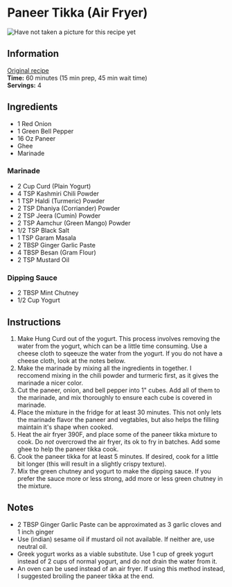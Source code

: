# Paneer Tikka (Air Fryer)
![Have not taken a picture for this recipe yet](drunken-noodles.png)

## Information
[Original recipe](https://www.youtube.com/watch?v=GiD9ZlG4IC8)
<br>
**Time:** 60 minutes (15 min prep, 45 min wait time)
<br>
**Servings:** 4

## Ingredients
* 1 Red Onion
* 1 Green Bell Pepper
* 16 Oz Paneer
* Ghee
* Marinade

### Marinade
* 2 Cup Curd (Plain Yogurt)
* 4 TSP Kashmiri Chili Powder
* 1 TSP Haldi (Turmeric) Powder
* 2 TSP Dhaniya (Corriander) Powder
* 2 TSP Jeera (Cumin) Powder
* 2 TSP Aamchur (Green Mango) Powder
* 1/2 TSP Black Salt
* 1 TSP Garam Masala
* 2 TBSP Ginger Garlic Paste
* 4 TBSP Besan (Gram Flour)
* 2 TSP Mustard Oil

### Dipping Sauce
* 2 TBSP Mint Chutney
* 1/2 Cup Yogurt

## Instructions
1. Make Hung Curd out of the yogurt. This process involves removing the water from the yogurt, which can be a little time consuming. Use a cheese cloth to sqeeuze the water from the yogurt. If you do not have a cheese cloth, look at the notes below.
2. Make the marinade by mixing all the ingredients in together. I reccomend mixing in the chili powder and turmeric first, as it gives the marinade a nicer color.
3. Cut the paneer, onion, and bell pepper into 1" cubes. Add all of them to the marinade, and mix thoroughly to ensure each cube is covered in marinade.
4. Place the mixture in the fridge for at least 30 minutes. This not only lets the marinade flavor the paneer and vegtables, but also helps the filling maintain it's shape when cooked.
5. Heat the air fryer 390F, and place some of the paneer tikka mixture to cook. Do *not* overcrowd the air fryer, its ok to fry in batches. Add some ghee to help the paneer tikka cook.
6. Cook the paneer tikka for at least 5 minutes. If desired, cook for a little bit longer (this will result in a slightly crispy texture).
7. Mix the green chutney and yogurt to make the dipping sauce. If you prefer the sauce more or less strong, add more or less green chutney in the mixture.

## Notes
* 2 TBSP Ginger Garlic Paste can be approximated as 3 garlic cloves and 1 inch ginger
* Use (indian) sesame oil if mustard oil not available. If neither are, use neutral oil.
* Greek yogurt works as a viable substitute. Use 1 cup of greek yogurt instead of 2 cups of normal yogurt, and do not drain the water from it.
* An oven can be used instead of an air fryer. If using this method instead, I suggested broiling the paneer tikka at the end.
